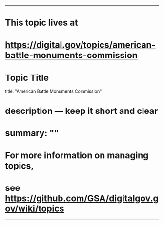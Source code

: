 
---
# This topic lives at
# https://digital.gov/topics/american-battle-monuments-commission

# Topic Title
title: "American Battle Monuments Commission"

# description — keep it short and clear
# summary: ""


# For more information on managing topics,
# see https://github.com/GSA/digitalgov.gov/wiki/topics
---